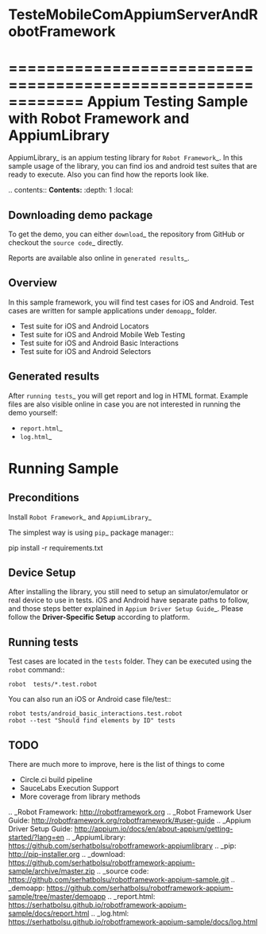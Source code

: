 # TesteMobileComAppiumServerAndRobotFramework
============================================================
Appium Testing Sample with Robot Framework and AppiumLibrary
============================================================

AppiumLibrary_ is an appium testing library for `Robot Framework`_.
In this sample usage of the library, you can find ios and android test suites
that are ready to execute. Also you can find how the reports look like.

.. contents:: **Contents:**
   :depth: 1
   :local:

Downloading demo package
------------------------

To get the demo, you can either `download`_ the repository from GitHub or checkout
the `source code`_ directly.

Reports are available also online in `generated results`_.

Overview
--------
In this sample framework, you will find test cases for iOS and Android.
Test cases are written for sample applications under `demoapp`_ folder.

- Test suite for iOS and Android Locators
- Test suite for iOS and Android  Mobile Web Testing
- Test suite for iOS and Android  Basic Interactions
- Test suite for iOS and Android  Selectors

Generated results
-----------------
After `running tests`_ you will get report and log in HTML format. Example
files are also visible online in case you are not interested in running
the demo yourself:

- `report.html`_
- `log.html`_

Running Sample
==============
Preconditions
-------------

Install `Robot Framework`_ and `AppiumLibrary`_

The simplest way is using `pip`_ package manager::

  pip install -r requirements.txt


Device Setup
------------
After installing the library, you still need to setup an simulator/emulator or real device to use in tests.
iOS and Android have separate paths to follow, and those steps better explained in `Appium Driver Setup Guide`_.
Please follow the **Driver-Specific Setup** according to platform.


Running tests
-------------

Test cases are located in the ``tests`` folder. They can be
executed using the ``robot`` command::

    robot  tests/*.test.robot

You can also run an iOS or Android case file/test::

    robot tests/android_basic_interactions.test.robot
    robot --test "Should find elements by ID" tests


TODO
----
There are much more to improve, here is the list of things to come

- Circle.ci build pipeline
- SauceLabs Execution Support
- More coverage from library methods


.. _Robot Framework: http://robotframework.org
.. _Robot Framework User Guide: http://robotframework.org/robotframework/#user-guide
.. _Appium Driver Setup Guide: http://appium.io/docs/en/about-appium/getting-started/?lang=en
.. _AppiumLibrary: https://github.com/serhatbolsu/robotframework-appiumlibrary
.. _pip: http://pip-installer.org
.. _download: https://github.com/serhatbolsu/robotframework-appium-sample/archive/master.zip
.. _source code: https://github.com/serhatbolsu/robotframework-appium-sample.git
.. _demoapp: https://github.com/serhatbolsu/robotframework-appium-sample/tree/master/demoapp
.. _report.html: https://serhatbolsu.github.io/robotframework-appium-sample/docs/report.html
.. _log.html: https://serhatbolsu.github.io/robotframework-appium-sample/docs/log.html
